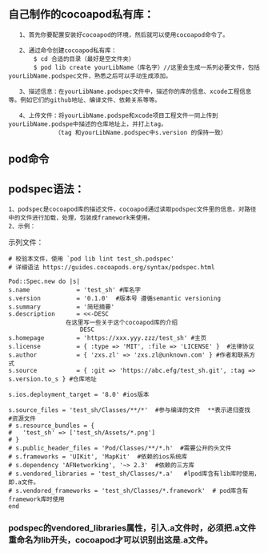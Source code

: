 
## 自己制作的cocoapod私有库：
       1、首先你要配置安装好cocoapod的环境，然后就可以使用cocoapod命令了。
       
       2、通过命令创建cocoapod私有库：
           $ cd 合适的目录（最好是空文件夹）
           $ pod lib create yourLibName（库名字）//这里会生成一系列必要文件，包括yourLibName.podspec文件，熟悉之后可以手动生成添加。
       
       3、描述信息：在yourLibName.podspec文件中，描述你的库的信息、xcode工程信息等。例如它们的github地址、编译文件、依赖关系等等。
       
       4、上传文件：将yourLibName.podspe和xcode项目工程文件一同上传到yourLibName.podspe中描述的仓库地址上，并打上tag。
                 （tag 和yourLibName.podspec中s.version 的保持一致）
                 
## pod命令
    
                 
## podspec语法：
    1、podspec是cocoapod库的描述文件，cocoapod通过读取podspec文件里的信息，对路径中的文件进行加载，处理，包装成framework来使用。
    2、示例：
示列文件：
    
    # 校验本文件，使用 `pod lib lint test_sh.podspec'
    # 详细语法 https://guides.cocoapods.org/syntax/podspec.html

    Pod::Spec.new do |s|
    s.name             = 'test_sh' #库名字
    s.version          = '0.1.0'  #版本号 遵循semantic versioning
    s.summary          = '简短摘要'
    s.description      = <<-DESC
                    在这里写一些关于这个cocoapod库的介绍
                        DESC
    s.homepage         = 'https://xxx.yyy.zzz/test_sh' #主页
    s.license          = { :type => 'MIT', :file => 'LICENSE' }  #法律协议
    s.author           = { 'zxs.zl' => 'zxs.zl@unknown.com' } #作者和联系方式
    s.source           = { :git => 'https://abc.efg/test_sh.git', :tag => s.version.to_s } #仓库地址
    
    s.ios.deployment_target = '8.0' #ios版本
    
    s.source_files = 'test_sh/Classes/**/*'  #参与编译的文件  **表示递归查找
    #资源文件
    # s.resource_bundles = {
    #   'test_sh' => ['test_sh/Assets/*.png']
    # }
    # s.public_header_files = 'Pod/Classes/**/*.h'  #需要公开的头文件
    # s.frameworks = 'UIKit', 'MapKit'  #依赖的ios系统库
    # s.dependency 'AFNetworking', '~> 2.3'  #依赖的三方库
    # s.vendored_libraries = 'test_sh/Classes/*.a'   #lpod库含有lib库时使用，即.a文件。
    # s.vendored_frameworks = 'test_sh/Classes/*.framework'  # pod库含有framework库时使用
    end
    
### podspec的vendored_libraries属性，引入.a文件时，必须把.a文件重命名为lib开头，cocoapod才可以识别出这是.a文件。 

                 
                 
                 
                 
                 
                 
                 
                 
                 
                 
                 
                 
                 
                 
                 
                 
                 
                 
                 
                 
                 
                 
                 
                 

